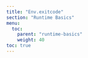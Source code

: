 ```yaml
---
title: "Env.exitcode"
section: "Runtime Basics"
menu:
  toc:
    parent: "runtime-basics"
    weight: 40
toc: true
---
```

